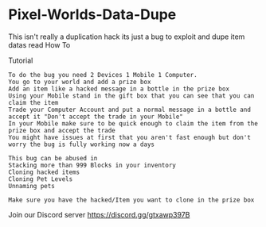 # Pixel-Worlds-Data-Dupe
This isn't really a duplication hack its just a bug to exploit and dupe item datas read How To

Tutorial
```
To do the bug you need 2 Devices 1 Mobile 1 Computer.
You go to your world and add a prize box
Add an item like a hacked message in a bottle in the prize box 
Using your Mobile stand in the gift box that you can see that you can claim the item
Trade your Computer Account and put a normal message in a bottle and accept it "Don't accept the trade in your Mobile"
In your Mobile make sure to be quick enough to claim the item from the prize box and accept the trade
You might have issues at first that you aren't fast enough but don't worry the bug is fully working now a days

This bug can be abused in
Stacking more than 999 Blocks in your inventory
Cloning hacked items
Cloning Pet Levels
Unnaming pets 

Make sure you have the hacked/Item you want to clone in the prize box
```
Join our Discord server
https://discord.gg/gtxawp397B
